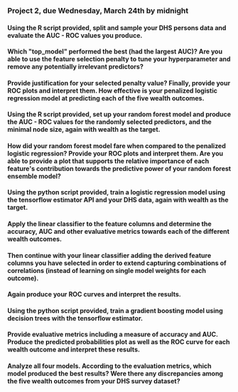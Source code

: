 ### Project 2, due Wednesday, March 24th by midnight

#### Using the R script provided, split and sample your DHS persons data and evaluate the AUC - ROC values you produce. 
#### Which "top_model" performed the best (had the largest AUC)? Are you able to use the feature selection penalty to tune your hyperparameter and remove any potentially irrelevant predictors? 
#### Provide justification for your selected penalty value? Finally, provide your ROC plots and interpret them. How effective is your penalized logistic regression model at predicting each of the five wealth outcomes.

#### Using the R script provided, set up your random forest model and produce the AUC - ROC values for the randomly selected predictors, and the minimal node size, again with wealth as the target. 
#### How did your random forest model fare when compared to the penalized logistic regression? Provide your ROC plots and interpret them. Are you able to provide a plot that supports the relative importance of each feature's contribution towards the predictive power of your random forest ensemble model?

#### Using the python script provided, train a logistic regression model using the tensorflow estimator API and your DHS data, again with wealth as the target. 
#### Apply the linear classifier to the feature columns and determine the accuracy, AUC and other evaluative metrics towards each of the different wealth outcomes. 
#### Then continue with your linear classifier adding the derived feature columns you have selected in order to extend capturing combinations of correlations (instead of learning on single model weights for each outcome). 
#### Again produce your ROC curves and interpret the results.

#### Using the python script provided, train a gradient boosting model using decision trees with the tensorflow estimator. 
#### Provide evaluative metrics including a measure of accuracy and AUC. Produce the predicted probabilities plot as well as the ROC curve for each wealth outcome and interpret these results.

#### Analyze all four models. According to the evaluation metrics, which model produced the best results? Were there any discrepancies among the five wealth outcomes from your DHS survey dataset?
